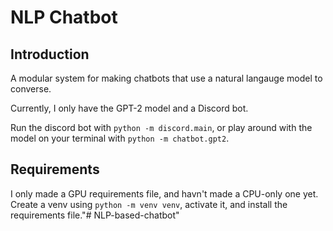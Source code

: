 # NLP Chatbot

## Introduction
A modular system for making chatbots that use a natural langauge model to converse.

Currently, I only have the GPT-2 model and a Discord bot.

Run the discord bot with `python -m discord.main`, or play around with the model on your terminal with `python -m chatbot.gpt2`.

## Requirements
I only made a GPU requirements file, and havn't made a CPU-only one yet. Create a venv using `python -m venv venv`, activate it, and install the requirements file."# NLP-based-chatbot" 
